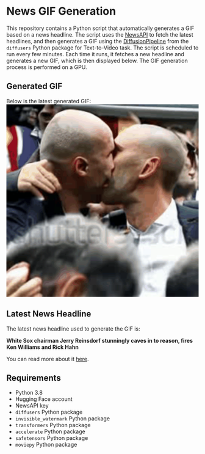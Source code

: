 # News GIF Generation
This repository contains a Python script that automatically generates a GIF based on a news headline. The script uses the [NewsAPI](https://newsapi.org/) to fetch the latest headlines, and then generates a GIF using the [DiffusionPipeline](https://github.com/huggingface/diffusers) from the `diffusers` Python package for Text-to-Video task.
The script is scheduled to run every few minutes. Each time it runs, it fetches a new headline and generates a new GIF, which is then displayed below. The GIF generation process is performed on a GPU.

## Generated GIF
Below is the latest generated GIF:
![Generated GIF](output.gif?raw=true&v=1692871619)

## Latest News Headline
The latest news headline used to generate the GIF is:

**White Sox chairman Jerry Reinsdorf stunningly caves in to reason, fires Ken Williams and Rick Hahn**

You can read more about it [here](https://chicago.suntimes.com/white-sox/2023/8/22/23842416/white-sox-chairman-jerry-reinsdorf-stunningly-caves-into-reason-fires-ken-williams-rick-hahn).

## Requirements
- Python 3.8
- Hugging Face account
- NewsAPI key
- `diffusers` Python package
- `invisible_watermark` Python package
- `transformers` Python package
- `accelerate` Python package
- `safetensors` Python package
- `moviepy` Python package
